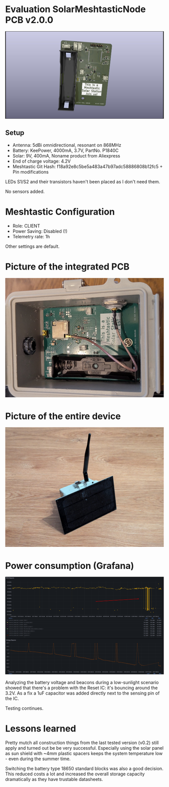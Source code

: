 # Evaluation SolarMeshtasticNode PCB v2.0.0

![Meshtastic Node](./pictures/MeshtasticNode_BQ25185_v200.jpg "The DUT")

## Setup

- Antenna: 5dBi omnidirectional, resonant on 868MHz
- Battery: KeePower, 4000mA, 3.7V, PartNo.  P1840C
- Solar: 9V, 400mA, Noname product from Aliexpress
- End of charge voltage: 4.2V
- Meshtastic Git Hash: f18a92e8c5be5a483a47b97adc58886808b12fc5 + Pin modifications 


LEDs S1/S2 and their transistors haven't been placed as I don't need them.

No sensors added.

# Meshtastic Configuration

- Role: CLIENT
- Power Saving: Disabled  (!)
- Telemetry rate: 1h

Other settings are default.

# Picture of the integrated PCB

![Meshtastic Node](./pictures/MeshtasticNode_BQ25185_v200_pcb.jpg "PCB in the box")


# Picture of the entire device

![Meshtastic Node](./pictures/MeshtasticNode_BQ25185_v200_device.jpg "Entire System")

# Power consumption (Grafana)

![Meshtastic Node](./pictures/MeshtasticNode_BQ25185_v200_voltage.png "Voltage Plot")

Analyzing the battery voltage and beacons during a low-sunlight scenario showed that there's a problem with the Reset IC: it's bouncing around the 3.2V.  As a fix  a 1uF capacitor was added directly next to the  sensing pin of the IC.

Testing continues.

# Lessons learned

Pretty mutch all construction things from the last tested version (v0.2) still apply and turned out be be very successful. Especially using the solar panel as sun shield with ~4mm plastic spacers keeps the system temperature low - even during the summer time.

Switching the battery type 18650 standard blocks was also a good decision. This reduced costs a lot and increased the overall storage capacity dramatically as they have trustable datasheets.

 
